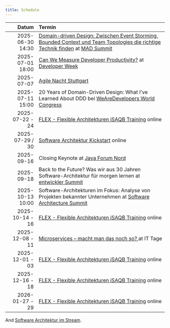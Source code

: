```yaml
---
title: Schedule
---
```


|            Datum | Termin                                                                                                                                                              |
|-----------------:|:--------------------------------------------------------------------------------------------------------------------------------------------------------------------|
| 2025-06-30 14:30 | [Domain-driven Design: Zwischen Event Storming, Bounded Context und Team Topologies die richtige Technik finden](https://mad-summit.de/domain-driven-design/domain-driven-design-die-richtige-technik-finden/) at [MAD Summit](https://mad-summit.de/) |
| 2025-07-01 18:00 | [Can We Measure Developer Productivity?](https://www.developer-week.de/programm/#/talk/konnen-wir-entwicklerinnen-produktivitat-messen) at [Developer Week](https://www.developer-week.de/) |
| 2025-07-07 | [Agile Nacht Stuttgart](https://www.mitblick.de/agile-nacht-stuttgart/) |
| 2025-07-11 15:00 | 20 Years of Domain-Driven Design: What I’ve Learned About DDD bei [WeAreDevelopers World Congress](https://www.wearedevelopers.com/world-congress/) |
|  2025-07-22 - 24 | [FLEX - Flexible Architekturen iSAQB Training](https://www.socreatory.com/de/trainings/flex) online |
| 2025-07-29 / 30 | [Software Architektur Kickstart](https://www.socreatory.com/de/trainings/arch-kickstart) online |
| 2025-09-16 | Closing Keynote at [Java Forum Nord](https://javaforumnord.de/2025/) |
| 2025-09-18 | Back to the Future? Was wir aus 30 Jahren Software-Architektur für morgen lernen at [entwickler Summit](https://entwickler.de/entwickler-summit/) |
| 2025-10-13 10:00 | Software-Architekturen im Fokus: Analyse von Projekten bekannter Unternehmen at [Software Architecture Summit](https://entwickler.de/conferences/software-architecture-summit-oktober-2025) |
|  2025-10-14 - 16 | [FLEX - Flexible Architekturen iSAQB Training](https://www.socreatory.com/de/trainings/flex) online |
| 2025-12-08 - 11 | [Microservices – macht man das noch so? ](https://www.ittage.informatik-aktuell.de/programm/2025/microservices-macht-man-das-noch-so.html) at IT Tage |
|  2025-12-01 - 03 | [FLEX - Flexible Architekturen iSAQB Training](https://www.socreatory.com/de/trainings/flex) online |
|  2025-12-16 - 18 | [FLEX - Flexible Architekturen iSAQB Training](https://www.socreatory.com/de/trainings/flex) online |
|  2026-01-27 - 29 | [FLEX - Flexible Architekturen iSAQB Training](https://www.socreatory.com/de/trainings/flex) online                                                                      |

And [Software Architektur im Stream](https://software-architektur.tv/).
